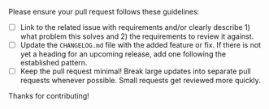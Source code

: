 Please ensure your pull request follows these guidelines:

- [ ] Link to the related issue with requirements and/or clearly describe 1) what problem this solves and 2) the requirements to review it against.
- [ ] Update the `CHANGELOG.md` file with the added feature or fix. If there is not yet a heading for an upcoming release, add one following the established pattern.
- [ ] Keep the pull request minimal! Break large updates into separate pull requests whenever possible. Small requests get reviewed more quickly.

Thanks for contributing!